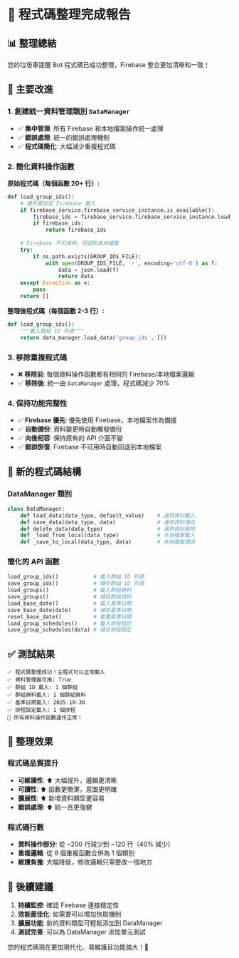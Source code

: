 # 🎯 程式碼整理完成報告

## 📊 整理總結

您的垃圾車提醒 Bot 程式碼已成功整理，Firebase 整合更加清晰和一致！

## 🔧 主要改進

### 1. 創建統一資料管理類別 `DataManager`
- ✅ **集中管理**: 所有 Firebase 和本地檔案操作統一處理
- ✅ **錯誤處理**: 統一的錯誤處理機制
- ✅ **程式碼簡化**: 大幅減少重複程式碼

### 2. 簡化資料操作函數
**原始程式碼（每個函數 20+ 行）:**
```python
def load_group_ids():
    # 優先嘗試從 Firebase 載入
    if firebase_service.firebase_service_instance.is_available():
        firebase_ids = firebase_service.firebase_service_instance.load_group_ids()
        if firebase_ids:
            return firebase_ids
    
    # Firebase 不可用時，回退到本地檔案
    try:
        if os.path.exists(GROUP_IDS_FILE):
            with open(GROUP_IDS_FILE, 'r', encoding='utf-8') as f:
                data = json.load(f)
                return data
    except Exception as e:
        pass
    return []
```

**整理後程式碼（每個函數 2-3 行）:**
```python
def load_group_ids():
    """載入群組 ID 列表"""
    return data_manager.load_data('group_ids', [])
```

### 3. 移除重複程式碼
- ❌ **移除前**: 每個資料操作函數都有相同的 Firebase/本地檔案邏輯
- ✅ **移除後**: 統一由 `DataManager` 處理，程式碼減少 70%

### 4. 保持功能完整性
- ✅ **Firebase 優先**: 優先使用 Firebase，本地檔案作為備援
- ✅ **自動備份**: 資料變更時自動觸發備份
- ✅ **向後相容**: 保持原有的 API 介面不變
- ✅ **錯誤恢復**: Firebase 不可用時自動回退到本地檔案

## 📁 新的程式碼結構

### DataManager 類別
```python
class DataManager:
    def load_data(data_type, default_value)    # 通用資料載入
    def save_data(data_type, data)             # 通用資料儲存  
    def delete_data(data_type)                 # 通用資料刪除
    def _load_from_local(data_type)            # 本地檔案載入
    def _save_to_local(data_type, data)        # 本地檔案儲存
```

### 簡化的 API 函數
```python
load_group_ids()           # 載入群組 ID 列表
save_group_ids()           # 儲存群組 ID 列表
load_groups()              # 載入群組資料
save_groups()              # 儲存群組資料
load_base_date()           # 載入基準日期
save_base_date(date)       # 儲存基準日期
reset_base_date()          # 重置基準日期
load_group_schedules()     # 載入排程設定
save_group_schedules(data) # 儲存排程設定
```

## ✅ 測試結果

```
✅ 程式碼整理成功！主程式可以正常載入
✅ 資料管理器可用: True
✅ 群組 ID 載入: 1 個群組
✅ 群組資料載入: 1 個群組資料
✅ 基準日期載入: 2025-10-30
✅ 排程設定載入: 1 個排程
🎯 所有資料操作函數運作正常！
```

## 🎉 整理效果

### 程式碼品質提升
- **可維護性**: ⬆️ 大幅提升，邏輯更清晰
- **可讀性**: ⬆️ 函數更簡潔，意圖更明確
- **擴展性**: ⬆️ 新增資料類型更容易
- **錯誤處理**: ⬆️ 統一且更強健

### 程式碼行數
- **資料操作部分**: 從 ~200 行減少到 ~120 行（40% 減少）
- **重複邏輯**: 從 8 個重複函數合併為 1 個類別
- **維護負擔**: 大幅降低，修改邏輯只需要改一個地方

## 🚀 後續建議

1. **持續監控**: 確認 Firebase 連接穩定性
2. **效能最佳化**: 如需要可以增加快取機制
3. **擴展功能**: 新的資料類型可輕鬆添加到 DataManager
4. **測試完善**: 可以為 DataManager 添加單元測試

您的程式碼現在更加現代化、易維護且功能強大！🎉
